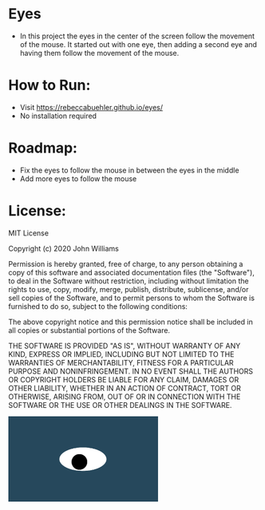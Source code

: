 # Eyes

* In this project the eyes in the center of the screen follow the movement of the mouse. It started out with one eye, then adding a second eye and having them follow the movement of the mouse.

# How to Run:

* Visit https://rebeccabuehler.github.io/eyes/
* No installation required

# Roadmap:

* Fix the eyes to follow the mouse in between the eyes in the middle
* Add more eyes to follow the mouse

# License:

MIT License

Copyright (c) 2020 John Williams

Permission is hereby granted, free of charge, to any person obtaining a copy
of this software and associated documentation files (the "Software"), to deal
in the Software without restriction, including without limitation the rights
to use, copy, modify, merge, publish, distribute, sublicense, and/or sell
copies of the Software, and to permit persons to whom the Software is
furnished to do so, subject to the following conditions:

The above copyright notice and this permission notice shall be included in all
copies or substantial portions of the Software.

THE SOFTWARE IS PROVIDED "AS IS", WITHOUT WARRANTY OF ANY KIND, EXPRESS OR
IMPLIED, INCLUDING BUT NOT LIMITED TO THE WARRANTIES OF MERCHANTABILITY,
FITNESS FOR A PARTICULAR PURPOSE AND NONINFRINGEMENT. IN NO EVENT SHALL THE
AUTHORS OR COPYRIGHT HOLDERS BE LIABLE FOR ANY CLAIM, DAMAGES OR OTHER
LIABILITY, WHETHER IN AN ACTION OF CONTRACT, TORT OR OTHERWISE, ARISING FROM,
OUT OF OR IN CONNECTION WITH THE SOFTWARE OR THE USE OR OTHER DEALINGS IN THE
SOFTWARE.

<img src= "oneeye.png" width='300'/>
